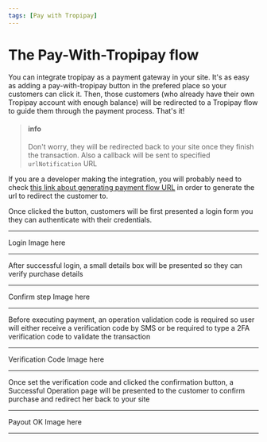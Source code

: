 ```yaml
---
tags: [Pay with Tropipay]
---
```

# The Pay-With-Tropipay flow

You can integrate tropipay as a payment gateway in your site. It's as easy as adding a pay-with-tropipay button in the prefered place so your customers can click it. Then, those customers (who already have their own Tropipay account with enough balance) will be redirected to a Tropipay flow to guide them through the payment process. That's it!

<!-- theme: info -->
>#### info
> Don't worry, they will be redirected back to your site once they finish the transaction. Also a callback will be sent to specified ``urlNotification`` URL

If you are a developer making the integration, you will probably need to check [this link about generating payment flow URL](/reference/Tropipay-API.v2.yaml/paths/~1movements~1in~1with_tpp_url/post) in order to generate the url to redirect the customer to.

Once clicked the button, customers will be first presented a login form you they can authenticate with their credentials. 
***
Login Image here
***
After successful login, a small details box will be presented so they can verify purchase details

***
Confirm step Image here
***

Before executing payment, an operation validation code is required so user will either receive a verification code by SMS or be required to type a 2FA verification code to validate the transaction

***
Verification Code Image here
***

Once set the verification code and clicked the confirmation button, a Successful Operation page will be presented to the customer to confirm purchase and redirect her back to your site

***
Payout OK Image here
***